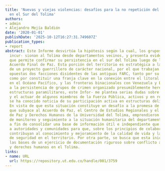 ```yaml
---
title: 'Nuevas y viejas violencias: desafíos para la no repetición del conflicto armado
  en el Sur del Tolima'
authors:
- admin
- Alejandro Mejía Baldión
date: '2020-01-01'
publishDate: '2025-10-12T16:27:31.749607Z'
publication_types:
- report
abstract: Este Informe desvirtúa la hipótesis según la cual, los grupos armados organizados
  incur- sionan al Tolima desde departamentos vecinos, y presenta evidencia consistente
  que permite confirmar su persistencia en el sur del Tolima luego de la firma del
  Acuerdo Final de Paz. Esta porción del territorio es estratégica a la consolidación
  de un proyecto guerrillero de carácter nacional, por el que trabajan desde orillas
  opuestas dos facciones disidentes de las antiguas FARC, tanto por su valor histórico,
  como por constituir una franja clave en la conexión entre el litoral colombiano
  en el Océano Pacífico, y las fronteras binacionales con Venezuela y Brasil. En cuanto
  a la persistencia de grupos de crimen organizado presumiblemente herederos de las
  estructuras paramilitares, este Infor- me plantea serias dudas sobre la posición
  y el actuar de algunos miembros de la Fuerza Pública, activos y en retiro, de quienes
  se ha conocido noticia de su participación activa en estructuras delincuenciales.
  En vista de que esta situación constituye un desafío a la promesa de no repetición
  que subyace al Acuerdo de Paz, el Centro de Estudios Regionales y el Observatorio
  de Paz y Derechos Humanos de la Universidad del Tolima, emprendieron un ejercicio
  de monitoreo y seguimiento a la situación humanitaria del departamento del Tolima,
  a fin de consolidar una base de información útil e independiente que dé herramientas
  a autoridades y comunidades para que, sobre los principios de colaboración y corresponsabilidad,
  contribuyan al conocimiento y mejoramiento de la calidad de vida y las condiciones
  de seguridad en el territorio. Por otra parte, se busca que esta iniciativa siente
  las bases de un ejercicio de documentación riguroso sobre conflicto armado, violencia
  y derechos humanos en el Tolima.
links:
- name: URL
  url: https://repository.ut.edu.co/handle/001/3759
---
```

